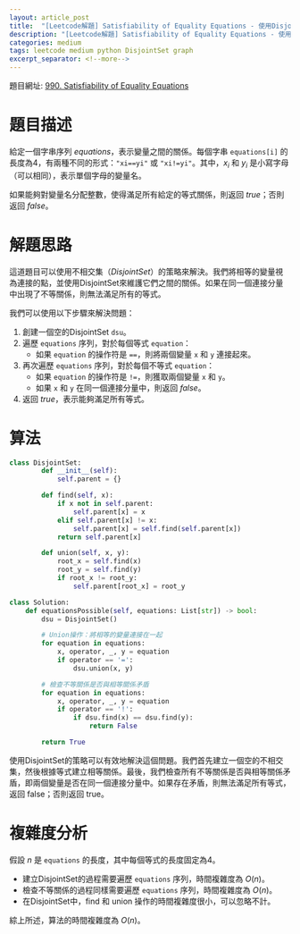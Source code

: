 ```yaml
---
layout: article_post
title:  "[Leetcode解題] Satisfiability of Equality Equations - 使用DisjoinSet算法"
description: "[Leetcode解題] Satisfiability of Equality Equations - 使用DisjoinSet算法"
categories: medium
tags: leetcode medium python DisjointSet graph
excerpt_separator: <!--more-->
---
```


<!--more-->

題目網址: [990. Satisfiability of Equality Equations](https://leetcode.com/problems/satisfiability-of-equality-equations/)

# 題目描述
給定一個字串序列 $equations$，表示變量之間的關係。每個字串 `equations[i]` 的長度為4，有兩種不同的形式：`"xi==yi"` 或 `"xi!=yi"`。其中，$x_i$ 和 $y_i$ 是小寫字母（可以相同），表示單個字母的變量名。

如果能夠對變量名分配整數，使得滿足所有給定的等式關係，則返回 $true$；否則返回 $false$。

# 解題思路
這道題目可以使用不相交集（$DisjointSet$）的策略來解決。我們將相等的變量視為連接的點，並使用DisjointSet來維護它們之間的關係。如果在同一個連接分量中出現了不等關係，則無法滿足所有的等式。

我們可以使用以下步驟來解決問題：

1. 創建一個空的DisjointSet `dsu`。
2. 遍歷 `equations` 序列，對於每個等式 `equation`：
    - 如果 `equation` 的操作符是 `==`，則將兩個變量 `x` 和 `y` 連接起來。
3. 再次遍歷 `equations` 序列，對於每個不等式 `equation`：
    - 如果 `equation` 的操作符是 `!=`，則獲取兩個變量 `x` 和 `y`。
    - 如果 `x` 和 `y` 在同一個連接分量中，則返回 $false$。
4. 返回 $true$，表示能夠滿足所有等式。

# 算法
```python
class DisjointSet:
        def __init__(self):
            self.parent = {}

        def find(self, x):
            if x not in self.parent:
                self.parent[x] = x
            elif self.parent[x] != x:
                self.parent[x] = self.find(self.parent[x])
            return self.parent[x]

        def union(self, x, y):
            root_x = self.find(x)
            root_y = self.find(y)
            if root_x != root_y:
                self.parent[root_x] = root_y

class Solution:
    def equationsPossible(self, equations: List[str]) -> bool:
        dsu = DisjointSet()

        # Union操作：將相等的變量連接在一起
        for equation in equations:
            x, operator, _, y = equation
            if operator == '=':
                dsu.union(x, y)

        # 檢查不等關係是否與相等關係矛盾
        for equation in equations:
            x, operator, _, y = equation
            if operator == '!':
                if dsu.find(x) == dsu.find(y):
                    return False

        return True
```
使用DisjointSet的策略可以有效地解決這個問題。我們首先建立一個空的不相交集，然後根據等式建立相等關係。最後，我們檢查所有不等關係是否與相等關係矛盾，即兩個變量是否在同一個連接分量中。如果存在矛盾，則無法滿足所有等式，返回 false；否則返回 true。

# 複雜度分析
假設 $n$ 是 `equations` 的長度，其中每個等式的長度固定為4。
- 建立DisjointSet的過程需要遍歷 `equations` 序列，時間複雜度為 $O(n)$。
- 檢查不等關係的過程同樣需要遍歷 `equations` 序列，時間複雜度為 $O(n)$。
- 在DisjointSet中，find 和 union 操作的時間複雜度很小，可以忽略不計。

綜上所述，算法的時間複雜度為 $O(n)$。